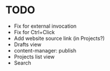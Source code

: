 # TODO

- Fix <Link> for external invocation
- Fix <Link> for Ctrl+Click
- Add website source link (in Projects?)
- Drafts view
- content-manager: publish
- Projects list view
- Search